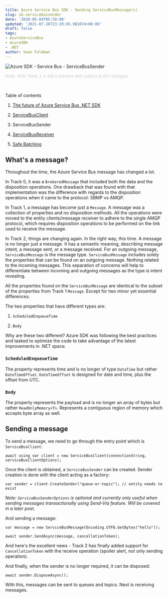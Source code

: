 ```yaml
---
title: Azure Service Bus SDK - Sending ServiceBusMessage(s)
slug: sb-servicebussender
date: '2020-05-04T05:50:00'
updated: '2021-07-26T23:29:45.981074+00:00'
draft: false
tags:
- AzureServiceBus
- AzureSDK
- .NET
author: Sean Feldman
---
```

![Azure SDK - Service Bus - ServiceBusSender][1]

<div style="color: #CCCCCC;font-family:  Arial, Helvetica, sans-serif;">
Note: SDK Track 2 is still a preview and subject to API changes.
</div>
<br>

Table of contents

 1. [The future of Azure Service Bus .NET SDK][2]
 2. [ServiceBusClient][3]
 3. ServiceBusSender
 4. [ServiceBusReceiver][4]
 5. [Safe Batching][5]

## What's a message?

Throughout the time, the Azure Service Bus message has changed a lot.

In Track 0, it was a `BrokeredMessage` that included both the data and the disposition operations. One drawback that was found with that implementation was the difference with regards to the disposition operations when it came to the protocol: SBMP vs AMQP.

In Track 1, a message has become just a `Message`. A message was a collection of properties and no disposition methods. All the operations were moved to the entity clients/message receiver to adhere to the single AMQP protocol, which requires disposition operations to be performed on the link used to receive the message.

In Track 2, things are changing again. In the right way, this time. A message is no longer just a message. It has a semantic meaning, describing message intent, a message sent, or a message received. For an outgoing message, `ServiceBusMessage` is the message type. `ServiceBusMessage` includes solely the properties that can be found on an outgoing message. Nothing related to the incoming messages. This separation of concerns will help to differentiate between incoming and outgoing messages as the type is intent revealing.

All the properties found on the `ServiceBusMessage` are identical to the subset of the properties from Track 1 `Message`. Except for two minor yet essential differences.

The two properties that have different types are:

 1. `ScheduledEnqueueTime`
 2. `Body`

Why are these two different? Azure SDK was following the best practices and tasked to optimize the code to take advantage of the latest improvements in .NET space.

### `ScheduledEnqueueTime`

The property represents time and is no longer of type `DataTime` but rather `DateTimeOffset`. `DateTimeOffset` is designed for date and time, plus the offset from UTC.

### `Body`

The property represents the payload and is no longer an array of bytes but rather `ReadOnlyMemory<T>`. Represents a contiguous region of memory which accepts byte array as well.

## Sending a message

To send a message, we need to go through the entry point which is `ServiceBusClient`:

```
await using var client = new ServiceBusClient(connectionString, serviceBusClientOptions);
```

Once the client is obtained, a `ServiceBusSender` can be created. Sender creation is done with the client acting as a factory:

```
var sender = client.CreateSender("queue-or-topic"); // entity needs to exist
```

*Note: `ServiceBusSenderOptions` is optional and currently only useful when sending messages transactionally using Send-Via feature. Will be covered in a later post.*

And sending a message:

```
var message = new ServiceBusMessage(Encoding.UTF8.GetBytes("hello"));
await sender.SendAsync(message, cancellationToken);
```

And here's the excellent news - Track 2 has finally added support for `CancellationToken` with the receive operation (spoiler alert, not only sending operation).

And finally, when the sender is no longer required, it can be disposed:

```
await sender.DisposeAsync();
```

With this, messages can be sent to queues and topics. Next is receiving messages.


[1]: https://aspblogs.blob.core.windows.net:443/media/sfeldman/2020/sb-servicebussender/sending.jpg
[2]: https://weblogs.asp.net/sfeldman/the-future-of-asb-dotnet-sdk
[3]: https://weblogs.asp.net/sfeldman/sb-servicebusclient
[4]: https://weblogs.asp.net/sfeldman/sb-servicebusreceiver
[5]: https://weblogs.asp.net/sfeldman/sb-servicebusreceiver/sb-safebatching
